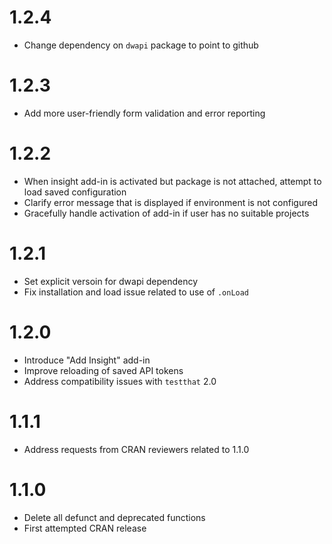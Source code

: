 # 1.2.4

* Change dependency on `dwapi` package to point to github

# 1.2.3

* Add more user-friendly form validation and error reporting

# 1.2.2

* When insight add-in is activated but package is not attached, attempt to load saved configuration
* Clarify error message that is displayed if environment is not configured
* Gracefully handle activation of add-in if user has no suitable projects

# 1.2.1

* Set explicit versoin for dwapi dependency
* Fix installation and load issue related to use of `.onLoad`

# 1.2.0

* Introduce "Add Insight" add-in
* Improve reloading of saved API tokens
* Address compatibility issues with `testthat` 2.0

# 1.1.1

* Address requests from CRAN reviewers related to 1.1.0

# 1.1.0

* Delete all defunct and deprecated functions
* First attempted CRAN release
